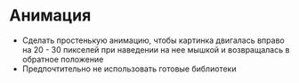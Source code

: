 # Анимация

* Сделать простенькую анимацию, чтобы картинка двигалась вправо на 20 - 30 пикселей при наведении на нее мышкой и возвращалась в обратное положение
* Предпочтительно не использовать готовые библиотеки